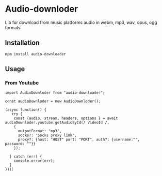# Audio-downloder

Lib for download from music platforms audio in webm, mp3, wav, opus, ogg formats

## Installation

`npm install audio-downloader`

## Usage

### From Youtube

```
import AudioDownloder from "audio-downloader";

const audioDownloder = new AudioDownloder();

(async function() {
   try {
    const {audio, stream, headers, options } = await audioDownloder.youtube.getAudioById(/ VideoId /,
    {
      outputFormat: "mp3",
      socks?: "Socks proxy link",
      proxy?: {host: "HOST" port: "PORT", auth?: {username:"", password: ""}}
    });

  } catch (err) {
    console.error(err);
  }
})()

```
